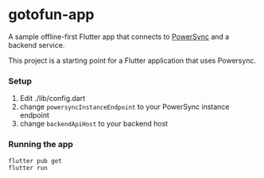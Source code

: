 # gotofun-app

A sample offline-first Flutter app that connects to [PowerSync](https://www.powersync.com/) and a backend service.

This project is a starting point for a Flutter application that uses Powersync.

### Setup

1. Edit ./lib/config.dart
2. change `powersyncInstanceEndpoint` to your PowerSync instance endpoint
3. change `backendApiHost` to your backend host

### Running the app

```
flutter pub get
flutter run
```

